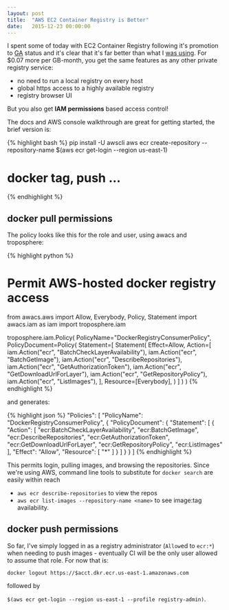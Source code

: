 ```yaml
---
layout: post
title:  "AWS EC2 Container Registry is Better"
date:   2015-12-23 00:00:00
---
```


I spent some of today with EC2 Container Registry following it's promotion to [GA][aws-ecr-ga] status and it's clear
that it's far better than what I [was using](/2015/11/19/docker-s3-private-registry.html).  For $0.07 more per
GB-month, you get the same features as any other private registry service:

- no need to run a local registry on every host
- global https access to a highly available registry
- registry browser UI

But you also get **IAM permissions** based access control!

The docs and AWS console walkthrough are great for getting started, the brief version is:

{% highlight bash %}
pip install -U awscli
aws ecr create-repository --repository-name <name>
$(aws ecr get-login --region us-east-1)
# docker tag, push ...
{% endhighlight %}


## docker pull permissions

The policy looks like this for the role and user, using awacs and troposphere:

{% highlight python %}
# Permit AWS-hosted docker registry access
from awacs.aws import Allow, Everybody, Policy, Statement
import awacs.iam as iam
import troposphere.iam

troposphere.iam.Policy(
	PolicyName="DockerRegistryConsumerPolicy",
	PolicyDocument=Policy(
		Statement=[
			Statement(
				Effect=Allow,
				Action=[
					iam.Action("ecr", "BatchCheckLayerAvailability"),
					iam.Action("ecr", "BatchGetImage"),
					iam.Action("ecr", "DescribeRepositories"),
					iam.Action("ecr", "GetAuthorizationToken"),
					iam.Action("ecr", "GetDownloadUrlForLayer"),
					iam.Action("ecr", "GetRepositoryPolicy"),
					iam.Action("ecr", "ListImages"),
				],
				Resource=[Everybody],
			)
		]
	)
)
{% endhighlight %}

and generates:

{% highlight json %}
"Policies": [
	"PolicyName": "DockerRegistryConsumerPolicy",
	{
		"PolicyDocument": {
			"Statement": [
				{
					"Action": [
						"ecr:BatchCheckLayerAvailability",
						"ecr:BatchGetImage",
						"ecr:DescribeRepositories",
						"ecr:GetAuthorizationToken",
						"ecr:GetDownloadUrlForLayer",
						"ecr:GetRepositoryPolicy",
						"ecr:ListImages"
					],
					"Effect": "Allow",
					"Resource": [
						"*"
					]
				}
			]
		}
	}
]
{% endhighlight %}

This permits login, pulling images, and browsing the repositories.  Since we're using AWS, command line tools to
substitute for `docker search` are easily within reach

   * `aws ecr describe-repositories` to view the repos
   * `aws ecr list-images --repository-name <name>` to see image:tag availability.

## docker push permissions

So far, I've simply logged in as a registry administrator (`Allow`ed to `ecr:*`) when needing to push images -
eventually CI will be the only user allowed to assume that role.  For now that is:

`docker logout https://$acct.dkr.ecr.us-east-1.amazonaws.com`

followed by

`$(aws ecr get-login --region us-east-1 --profile registry-admin)`.

[aws-ecr-ga]: https://aws.amazon.com/blogs/aws/ec2-container-registry-now-generally-available/
